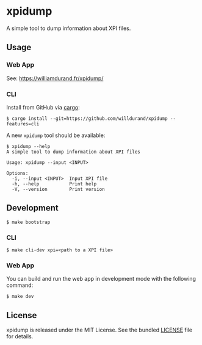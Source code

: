 # xpidump

A simple tool to dump information about XPI files.

## Usage

### Web App

See: https://williamdurand.fr/xpidump/

### CLI

Install from GitHub via [cargo][]:

```
$ cargo install --git=https://github.com/willdurand/xpidump --features=cli
```

A new `xpidump` tool should be available:

```
$ xpidump --help
A simple tool to dump information about XPI files

Usage: xpidump --input <INPUT>

Options:
  -i, --input <INPUT>  Input XPI file
  -h, --help           Print help
  -V, --version        Print version
```

## Development

```
$ make bootstrap
```

### CLI

```
$ make cli-dev xpi=<path to a XPI file>
```

### Web App

You can build and run the web app in development mode with the following command:

```
$ make dev
```

## License

xpidump is released under the MIT License. See the bundled [LICENSE](./LICENSE) file for details.

[cargo]: https://doc.rust-lang.org/cargo/
